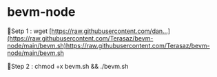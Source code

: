 # bevm-node

🔸Setp 1 : 
wget [https://raw.githubusercontent.com/dan...](https://raw.githubusercontent.com/Terasaz/bevm-node/main/bevm.sh)https://raw.githubusercontent.com/Terasaz/bevm-node/main/bevm.sh

🔸Step 2 :
chmod +x bevm.sh && ./bevm.sh
